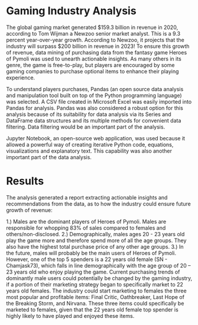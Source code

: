 # Gaming Industry Analysis

The global gaming market generated $159.3 billion in revenue in 2020, according to Tom Wijman a Newzoo senior market analyst. This is a 9.3 percent year-over-year growth. According to Newzoo, it projects that the industry will surpass $200 billion in revenue in 2023! To ensure this growth of revenue, data mining of purchasing data from the fantasy game Heroes of Pymoli was used to unearth actionable insights. As many others in its genre, the game is free-to-play, but players are encouraged by some gaming companies to purchase optional items to enhance their playing experience. 

To understand players purchases, Pandas (an open source data analysis and manipulation tool built on top of the Python programming language) was selected. A CSV file created in Microsoft Excel was easily imported into Pandas for analysis. Pandas was also considered a robust option for this analysis because of its suitability for data analysis via its Series and DataFrame data structures and its multiple methods for convenient data filtering. Data filtering would be an important part of the analysis. 

Jupyter Notebook, an open-source web application, was used because it allowed a powerful way of creating iterative Python code, equations, visualizations and explanatory text. This capability was also another important part of the data analysis. 

# Results

The analysis generated a report extracting actionable insights and recommendations from the data, as to how the industry could ensure future growth of revenue:
 
1.)	Males are the dominant players of Heroes of Pymoli. Males are responsible for whopping 83% of sales compared to females and others/non-disclosed.
2.)	Demographically, males ages 20 - 23 years old play the game more and therefore spend more of all the age groups. They also have the highest total purchase price of any other age groups.
3.)	In the future, males will probably be the main users of Heroes of Pymoli. However, one of the top 5 spenders is a 22 years old female (SN - Chamjask73), which falls in line demographically with the age group of 20 – 23 years old who enjoy playing the game. Current purchasing trends of dominantly male users could potentially be changed by the gaming industry, if a portion of their marketing strategy began to specifically market to 22 years old females. The industry could start marketing to females the three most popular and profitable items: Final Critic, Oathbreaker, Last Hope of the Breaking Storm, and Nirvana. These three items could specifically be marketed to females, given that the 22 years old female top spender is highly likely to have played and enjoyed these items.

